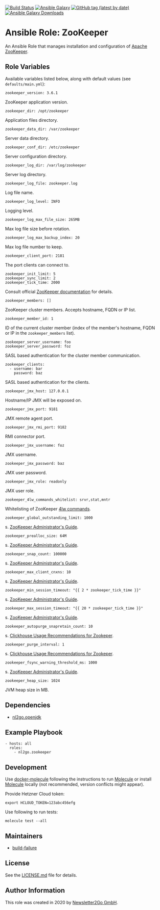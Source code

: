 [![Build Status](https://travis-ci.org/nl2go/ansible-role-zookeeper.svg?branch=master)](https://travis-ci.org/nl2go/ansible-role-zookeeper)
[![Ansible Galaxy](https://img.shields.io/badge/role-nl2go.zookeeper-blue.svg)](https://galaxy.ansible.com/nl2go/zookeeper/)
[![GitHub tag (latest by date)](https://img.shields.io/github/v/tag/nl2go/ansible-role-zookeeper)](https://galaxy.ansible.com/nl2go/zookeeper)
[![Ansible Galaxy Downloads](https://img.shields.io/ansible/role/d/48974.svg?color=blue)](https://galaxy.ansible.com/nl2go/zookeeper/)

# Ansible Role: ZooKeeper

An Ansible Role that manages installation and configuration of [Apache ZooKeeper](https://zookeeper.apache.org/).

## Role Variables

Available variables listed below, along with default values (see `defaults/main.yml`):

    zookeeper_version: 3.6.1

ZooKeeper application version.

    zookeeper_dir: /opt/zookeeper

Application files directory.

    zookeeper_data_dir: /var/zookeeper

Server data directory.

    zookeeper_conf_dir: /etc/zookeeper
    
Server configuration directory.

    zookeeper_log_dir: /var/log/zookeeper

Server log directory.

    zookeeper_log_file: zookeeper.log

Log file name.
    
    zookeeper_log_level: INFO
    
Logging level.    
    
    zookeeper_log_max_file_size: 265MB
    
Max log file size before rotation.
    
    zookeeper_log_max_backup_index: 20

Max log file number to keep.

    zookeeper_client_port: 2181
    
The port clients can connect to.

    zookeeper_init_limit: 5
    zookeeper_sync_limit: 2
    zookeeper_tick_time: 2000

Consult official [ZooKeeper documentation](https://zookeeper.apache.org/doc/r3.6.1/zookeeperAdmin.html#sc_configuration) for details.    
    
    zookeeper_members: []
    
ZooKeeper cluster members. Accepts hostname, FQDN or IP list.
    
    zookeeper_member_id: 1
    
ID of the current cluster member (index of the member's hostname, FQDN or IP in the `zookeeper_members` list).
    
    zookeeper_server_username: foo
    zookeeper_server_password: foz
    
SASL based authentication for the cluster member communication. 
    
    zookeeper_clients:
      - username: bar
        password: baz
    
SASL based authentication for the clients.

    zookeeper_jmx_host: 127.0.0.1

Hostname/IP JMX will be exposed on.

    zookeeper_jmx_port: 9181

JMX remote agent port.

    zookeeper_jmx_rmi_port: 9182

RMI connector port.

    zookeeper_jmx_username: foz

JMX username.

    zookeeper_jmx_password: baz

JMX user password.

    zookeeper_jmx_role: readonly

JMX user role.    

    zookeeper_4lw_commands_whitelist: srvr,stat,mntr

Whitelisting of ZooKeeper [4lw commands](https://zookeeper.apache.org/doc/current/zookeeperAdmin.html#sc_zkCommands).

    zookeeper_global_outstanding_limit: 1000

s. [ZooKeeper Administrator's Guide].
    
    zookeeper_prealloc_size: 64M

s. [ZooKeeper Administrator's Guide].
    
    zookeeper_snap_count: 100000
    
s. [ZooKeeper Administrator's Guide].

    zookeeper_max_client_cnxns: 10

s. [ZooKeeper Administrator's Guide].

    zookeeper_min_session_timeout: "{{ 2 * zookeeper_tick_time }}"

s. [ZooKeeper Administrator's Guide].

    zookeeper_max_session_timeout: "{{ 20 * zookeeper_tick_time }}"

s. [ZooKeeper Administrator's Guide].
    
    zookeeper_autopurge_snapretain_count: 10
    
s. [Clickhouse Usage Recommendations for Zookeper].
    
    zookeeper_purge_interval: 1
    
s. [Clickhouse Usage Recommendations for Zookeper].

    zookeeper_fsync_warning_threshold_ms: 1000
    
s. [ZooKeeper Administrator's Guide].

    zookeeper_heap_size: 1024

JVM heap size in MB.

## Dependencies

- [nl2go.openjdk](https://galaxy.ansible.com/nl2go/openjdk)

## Example Playbook

    - hosts: all
      roles:
        - nl2go.zookeeper

## Development

Use [docker-molecule](https://github.com/nl2go/docker-molecule) following the instructions to run [Molecule](https://molecule.readthedocs.io/en/stable/)
or install [Molecule](https://molecule.readthedocs.io/en/stable/) locally (not recommended, version conflicts might appear).

Provide Hetzner Cloud token:

    export HCLOUD_TOKEN=123abc456efg

Use following to run tests:

    molecule test --all

## Maintainers

- [build-failure](https://github.com/build-failure)

## License

See the [LICENSE.md](LICENSE.md) file for details.

## Author Information

This role was created in 2020 by [Newsletter2Go GmbH](https://www.newsletter2go.com/).

[ZooKeeper Administrator's Guide]: https://zookeeper.apache.org/doc/r3.6.1/zookeeperAdmin.html
[Clickhouse Usage Recommendations for Zookeper]: https://clickhouse.tech/docs/en/operations/tips/#zookeeper
